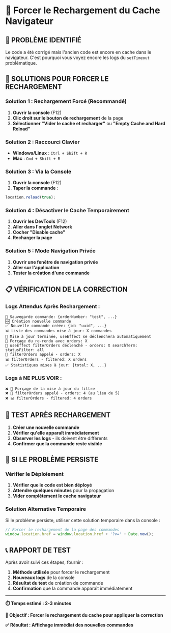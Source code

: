 # 🔄 Forcer le Rechargement du Cache Navigateur

## 🚨 **PROBLÈME IDENTIFIÉ**

Le code a été corrigé mais l'ancien code est encore en cache dans le navigateur. C'est pourquoi vous voyez encore les logs du `setTimeout` problématique.

## 🔧 **SOLUTIONS POUR FORCER LE RECHARGEMENT**

### **Solution 1 : Rechargement Forcé (Recommandé)**

1. **Ouvrir la console** (F12)
2. **Clic droit sur le bouton de rechargement** de la page
3. **Sélectionner "Vider le cache et recharger"** ou **"Empty Cache and Hard Reload"**

### **Solution 2 : Raccourci Clavier**

- **Windows/Linux** : `Ctrl + Shift + R`
- **Mac** : `Cmd + Shift + R`

### **Solution 3 : Via la Console**

1. **Ouvrir la console** (F12)
2. **Taper la commande** :
```javascript
location.reload(true);
```

### **Solution 4 : Désactiver le Cache Temporairement**

1. **Ouvrir les DevTools** (F12)
2. **Aller dans l'onglet Network**
3. **Cocher "Disable cache"**
4. **Recharger la page**

### **Solution 5 : Mode Navigation Privée**

1. **Ouvrir une fenêtre de navigation privée**
2. **Aller sur l'application**
3. **Tester la création d'une commande**

## 📋 **VÉRIFICATION DE LA CORRECTION**

### **Logs Attendus Après Rechargement :**

```
🔄 Sauvegarde commande: {orderNumber: "test", ...}
🆕 Création nouvelle commande
✅ Nouvelle commande créée: {id: "uuid", ...}
📊 Liste des commandes mise à jour: X commandes
🔄 Mise à jour terminée, useEffect se déclenchera automatiquement
🔄 Forçage du re-rendu avec orders: X
🔄 useEffect filterOrders déclenché - orders: X searchTerm: statusFilter: all
🔄 filterOrders appelé - orders: X
📊 filterOrders - filtered: X orders
✅ Statistiques mises à jour: {total: X, ...}
```

### **Logs à NE PLUS VOIR :**

```
❌ 🔄 Forçage de la mise à jour du filtre
❌ 🔄 filterOrders appelé - orders: 4 (au lieu de 5)
❌ 📊 filterOrders - filtered: 4 orders
```

## 🎯 **TEST APRÈS RECHARGEMENT**

1. **Créer une nouvelle commande**
2. **Vérifier qu'elle apparaît immédiatement**
3. **Observer les logs** - ils doivent être différents
4. **Confirmer que la commande reste visible**

## 🚨 **SI LE PROBLÈME PERSISTE**

### **Vérifier le Déploiement**

1. **Vérifier que le code est bien déployé**
2. **Attendre quelques minutes** pour la propagation
3. **Vider complètement le cache navigateur**

### **Solution Alternative Temporaire**

Si le problème persiste, utiliser cette solution temporaire dans la console :

```javascript
// Forcer le rechargement de la page des commandes
window.location.href = window.location.href + '?v=' + Date.now();
```

## 📞 **RAPPORT DE TEST**

Après avoir suivi ces étapes, fournir :

1. **Méthode utilisée** pour forcer le rechargement
2. **Nouveaux logs** de la console
3. **Résultat du test** de création de commande
4. **Confirmation** que la commande apparaît immédiatement

---

**⏱️ Temps estimé : 2-3 minutes**

**🎯 Objectif : Forcer le rechargement du cache pour appliquer la correction**

**✅ Résultat : Affichage immédiat des nouvelles commandes**
